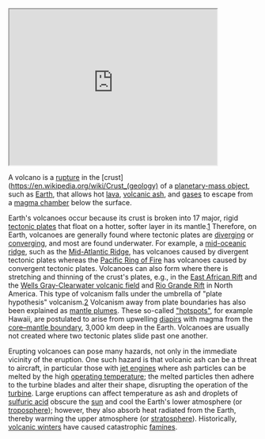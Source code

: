 <iframe width="420" height="315" src="https://www.youtube.com/embed/1FEvv8hgkO4"> </iframe>

A volcano is a [rupture](https://en.wikipedia.org/wiki/Fracture#Ductile_fracture) in the [crust](https://en.wikipedia.org/wiki/Crust_(geology) of a [planetary-mass object](https://en.wikipedia.org/wiki/Planet#Planetary-mass_objects), such as [Earth](https://en.wikipedia.org/wiki/Earth), that allows hot [lava](https://en.wikipedia.org/wiki/Lava), [volcanic ash](https://en.wikipedia.org/wiki/Volcanic_ash), and [gases](https://en.wikipedia.org/wiki/Volcanic_gas) to escape from a [magma chamber](https://en.wikipedia.org/wiki/Magma_chamber) below the surface.

Earth's volcanoes occur because its crust is broken into 17 major, rigid [tectonic plates](https://en.wikipedia.org/wiki/Plate_tectonics) that float on a hotter, softer layer in its mantle.[1](https://en.wikipedia.org/wiki/Volcano#cite_note-1) Therefore, on Earth, volcanoes are generally found where tectonic plates are [diverging](https://en.wikipedia.org/wiki/Divergent_boundary) or [converging](https://en.wikipedia.org/wiki/Convergent_boundary), and most are found underwater. For example, a [mid-oceanic ridge](https://en.wikipedia.org/wiki/Mid-ocean_ridge), such as the [Mid-Atlantic Ridge](https://en.wikipedia.org/wiki/Mid-Atlantic_Ridge), has volcanoes caused by divergent tectonic plates whereas the [Pacific Ring of Fire](https://en.wikipedia.org/wiki/Ring_of_Fire) has volcanoes caused by convergent tectonic plates. Volcanoes can also form where there is stretching and thinning of the crust's plates, e.g., in the [East African Rift](https://en.wikipedia.org/wiki/East_African_Rift) and the [Wells Gray-Clearwater volcanic field](https://en.wikipedia.org/wiki/Wells_Gray-Clearwater_volcanic_field) and [Rio Grande Rift](https://en.wikipedia.org/wiki/Rio_Grande_rift) in North America. This type of volcanism falls under the umbrella of "plate hypothesis" volcanism.[2](https://en.wikipedia.org/wiki/Volcano#cite_note-Foulger-2) Volcanism away from plate boundaries has also been explained as [mantle plumes](https://en.wikipedia.org/wiki/Mantle_plume). These so-called ["hotspots"](https://en.wikipedia.org/wiki/Hotspot_(geology)), for example Hawaii, are postulated to arise from upwelling [diapirs](https://en.wikipedia.org/wiki/Diapir) with magma from the [core–mantle boundary](https://en.wikipedia.org/wiki/Core%E2%80%93mantle_boundary), 3,000 km deep in the Earth. Volcanoes are usually not created where two tectonic plates slide past one another.

Erupting volcanoes can pose many hazards, not only in the immediate vicinity of the eruption. One such hazard is that volcanic ash can be a threat to aircraft, in particular those with [jet engines](https://en.wikipedia.org/wiki/Jet_engine) where ash particles can be melted by the high [operating temperature](https://en.wikipedia.org/wiki/Operating_temperature); the melted particles then adhere to the turbine blades and alter their shape, disrupting the operation of the [turbine](). Large eruptions can affect temperature as ash and droplets of [sulfuric acid](https://en.wikipedia.org/wiki/Sulfuric_acid) obscure the [sun](https://en.wikipedia.org/wiki/Sun) and cool the Earth's lower atmosphere (or [troposphere](https://en.wikipedia.org/wiki/Troposphere)); however, they also absorb heat radiated from the Earth, thereby warming the upper atmosphere (or [stratosphere](https://en.wikipedia.org/wiki/Stratosphere)). Historically, [volcanic winters](https://en.wikipedia.org/wiki/Volcanic_winter) have caused catastrophic [famines](https://en.wikipedia.org/wiki/Famine).
